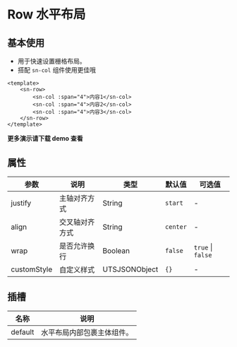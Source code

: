 # Row 水平布局
## 基本使用
- 用于快速设置栅格布局。
- 搭配 `sn-col` 组件使用更佳哦
```vue
<template>
	<sn-row>
		<sn-col :span="4">内容1</sn-col>
		<sn-col :span="4">内容2</sn-col>
		<sn-col :span="4">内容3</sn-col>
	</sn-row>
</template>
```
**更多演示请下载 demo 查看**
## 属性
| 参数        | 说明           | 类型          | 默认值   | 可选值            |
| ----------- | -------------- | ------------- | -------- | ----------------- |
| justify     | 主轴对齐方式   | String        | `start`  | -                 |
| align       | 交叉轴对齐方式 | String        | `center` | -                 |
| wrap        | 是否允许换行   | Boolean       | `false`  | `true` \| `false` |
| customStyle | 自定义样式     | UTSJSONObject | `{}`     | -                 |
## 插槽
| 名称    | 说明                       |
| ------- | -------------------------- |
| default | 水平布局内部包裹主体组件。 |

